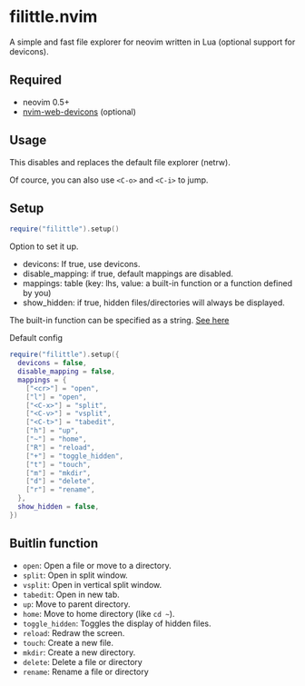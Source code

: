 # filittle.nvim

A simple and fast file explorer for neovim written in Lua (optional support for devicons).

## Required

- neovim 0.5+
- [nvim-web-devicons](https://github.com/kyazdani42/nvim-web-devicons) (optional)

## Usage

This disables and replaces the default file explorer (netrw).

Of cource, you can also use `<C-o>` and `<C-i>` to jump.

## Setup

```lua
require("filittle").setup()
```

Option to set it up.
- devicons: If true, use devicons.
- disable_mapping: if true, default mappings are disabled.
- mappings: table (key: lhs, value: a built-in function or a function defined by you)
- show_hidden: if true, hidden files/directories will always be displayed.

The built-in function can be specified as a string. [See here](#buitlin-function)

Default config
```lua
require("filittle").setup({
  devicons = false,
  disable_mapping = false,
  mappings = {
    ["<cr>"] = "open",
    ["l"] = "open",
    ["<C-x>"] = "split",
    ["<C-v>"] = "vsplit",
    ["<C-t>"] = "tabedit",
    ["h"] = "up",
    ["~"] = "home",
    ["R"] = "reload",
    ["+"] = "toggle_hidden",
    ["t"] = "touch",
    ["m"] = "mkdir",
    ["d"] = "delete",
    ["r"] = "rename",
  },
  show_hidden = false,
})
```

## Buitlin function

- `open`: Open a file or move to a directory.
- `split`: Open in split window.
- `vsplit`: Open in vertical split window.
- `tabedit`: Open in new tab.
- `up`: Move to parent directory.
- `home`: Move to home directory (like `cd ~`).
- `toggle_hidden`: Toggles the display of hidden files.
- `reload`: Redraw the screen.
- `touch`: Create a new file.
- `mkdir`: Create a new directory.
- `delete`: Delete a file or directory
- `rename`: Rename a file or directory
